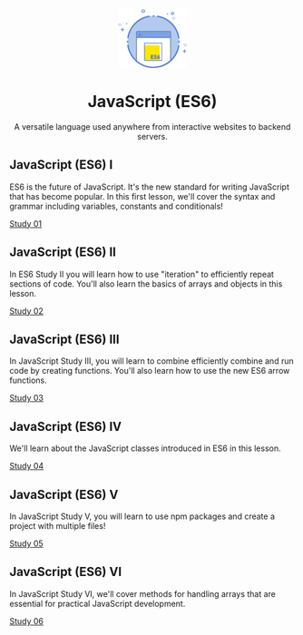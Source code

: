 <p align="center">
  <img src="./logo.png" alt="Logo">
</p>
<h1 align="center">JavaScript (ES6)</h1>
<p align="center">A versatile language used anywhere from interactive websites to backend servers.</p>

## JavaScript (ES6) I

ES6 is the future of JavaScript. It's the new standard for writing JavaScript that has become popular. In this first lesson, we'll cover the syntax and grammar including variables, constants and conditionals!

[Study 01](./study_01)

## JavaScript (ES6) II

In ES6 Study II you will learn how to use "iteration" to efficiently repeat sections of code. You'll also learn the basics of arrays and objects in this lesson.

[Study 02](./study_02)

## JavaScript (ES6) III

In JavaScript Study III, you will learn to combine efficiently combine and run code by creating functions. You'll also learn how to use the new ES6 arrow functions.

[Study 03](./study_03)

## JavaScript (ES6) IV

We'll learn about the JavaScript classes introduced in ES6 in this lesson.

[Study 04](./study_04)

## JavaScript (ES6) V

In JavaScript Study V, you will learn to use npm packages and create a project with multiple files!

[Study 05](./study_05)

## JavaScript (ES6) VI

In JavaScript Study VI, we'll cover methods for handling arrays that are essential for practical JavaScript development.

[Study 06](./study_06)
